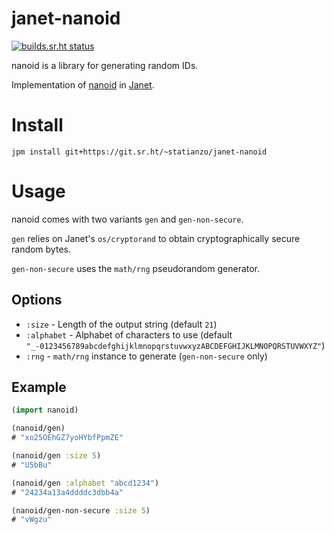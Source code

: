 # janet-nanoid

[![builds.sr.ht status](https://builds.sr.ht/~statianzo/janet-nanoid/.build.yml.svg)](https://builds.sr.ht/~statianzo/janet-nanoid/.build.yml?)

nanoid is a library for generating random IDs.

Implementation of [nanoid](https://zelark.github.io/nano-id-cc/) in
[Janet](https://janet-lang.org/).

# Install

```
jpm install git+https://git.sr.ht/~statianzo/janet-nanoid
```

# Usage

nanoid comes with two variants `gen` and `gen-non-secure`.

`gen` relies on Janet's `os/cryptorand` to obtain cryptographically
secure random bytes.

`gen-non-secure` uses the `math/rng` pseudorandom generator.

## Options

* `:size` - Length of the output string (default `21`)
* `:alphabet` - Alphabet of characters to use (default `"_-0123456789abcdefghijklmnopqrstuvwxyzABCDEFGHIJKLMNOPQRSTUVWXYZ"`)
* `:rng` - `math/rng` instance to generate (`gen-non-secure` only)

## Example

```clojure
(import nanoid)

(nanoid/gen)
# "xo25OEhGZ7yoHYbfPpmZE"

(nanoid/gen :size 5)
# "U5bBu"

(nanoid/gen :alphabet "abcd1234")
# "24234a13a4ddddc3dbb4a"

(nanoid/gen-non-secure :size 5)
# "vWgzu"
```
